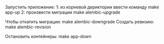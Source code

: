Запустить приложение:
    1: из корневой дериктории ввести команду make app-up
    2: произвести миграции make alembic-upgrade

Чтобы откатить миграции: make alembic-downgrade
Создать ревизию: make alembic-revision

Остановить контейнеры: make app-down
